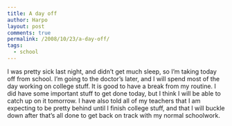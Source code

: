 ```yaml
---
title: A day off
author: Harpo
layout: post
comments: true
permalink: /2008/10/23/a-day-off/
tags:
  - school
---
```

I was pretty sick last night, and didn&#8217;t get much sleep, so I&#8217;m taking today off from school. I&#8217;m going to the doctor&#8217;s later, and I will spend most of the day working on college stuff. It is good to have a break from my routine. I did have some important stuff to get done today, but I think I will be able to catch up on it tomorrow. I have also told all of my teachers that I am expecting to be pretty behind until I finish college stuff, and that I will buckle down after that&#8217;s all done to get back on track with my normal schoolwork.